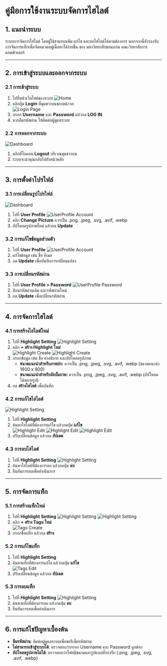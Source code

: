 # คู่มือการใช้งานระบบจัดการไฮไลต์

## 1. แนะนำระบบ
ระบบการจัดการไฮไลต์ โดยผู้ใช้สามารถเพิ่ม แก้ไข และลบไฮไลต์ได้ตามต้องการ นอกจากนี้ยังรองรับการจัดการแท็กเพื่อจัดหมวดหมู่เนื้อหาได้ง่ายขึ้น ของ มหาวิทยาลัยขอนเเก่น คณะวิทยาลัยการคอมพิวเตอร์

---

## 2. การเข้าสู่ระบบและออกจากระบบ

### 2.1 การเข้าสู่ระบบ
1. ไปที่หน้าเว็บไซต์ของระบบ
![Home](UserManualImage/Home_Login.png)
2. คลิกปุ่ม **Login** ที่มุมขวาบนของหน้าจอ  
![Login Page](UserManualImage/Login_page.png)
3. กรอก **Username** และ **Password** แล้วกด **LOG IN** 
4. หากลืมรหัสผ่าน ให้ติดต่อผู้ดูแลระบบ

### 2.2 การออกจากระบบ
![Dashboard](UserManualImage/Dashboard.png)
1. คลิกที่ไอคอน **Logout** บริเวณมุมขวาบน  
2. ระบบจะนำคุณกลับไปยังหน้าหลัก

---

## 3. การตั้งค่าโปรไฟล์

### 3.1 การเปลี่ยนรูปโปรไฟล์
![Dashboard](UserManualImage/Dashboard.png)
1. ไปที่ **User Profile**
![UserProfile Account](UserManualImage/UserProfile_acc.png)
2. คลิก **Change Picture** ควรเป็น .png, .jpeg, .svg, .avif, .webp
3. อัปโหลดรูปภาพใหม่ แล้วกด **Update**  

### 3.2 การแก้ไขข้อมูลส่วนตัว
1. ไปที่ **User Profile**
![UserProfile Account](UserManualImage/UserProfile_acc.png)
2. แก้ไขข้อมูล เช่น ชื่อ อีเมล
3. กด **Update** เพื่อบันทึกการเปลี่ยนแปลง  

### 3.3 การเปลี่ยนรหัสผ่าน
1. ไปที่ **User Profile > Password**
![UserProfile Password](UserManualImage/UserProfile_pass.png)
2. ป้อนรหัสผ่านเดิม และรหัสผ่านใหม่
3. กด **Update** เพื่อเปลี่ยนรหัสผ่าน  

---

## 4. การจัดการไฮไลต์

### 4.1 การสร้างไฮไลต์ใหม่
1. ไปที่ **Highlight Setting**
![Highlight Setting](UserManualImage/Highlight_setting_1.png)
2. คลิก **+ สร้าง Highlight ใหม่**  
![Highlight Create](UserManualImage/Highlight_Create_1.png)
![Highlight Create](UserManualImage/Highlight_Create_2.png)
3. กรอกข้อมูล เช่น ชื่อ คำอธิบาย และอัปโหลดรูปภาพ  
   - **ขนาดแนะนำสำหรับภาพปก:** ควรเป็น .png, .jpeg, .svg, .avif, .webp (ขนาดแนะนำ 1600 x 900)
   - **ขนาดแนะนำสำหรับอัลบั้มภาพ:** ควรเป็น .png, .jpeg, .svg, .avif, .webp (อัปโหลดได้หลายรูป)
4. กด **สร้างไฮไลต์** เพื่อบันทึก

### 4.2 การแก้ไขไฮไลต์
![Highlight Setting](UserManualImage/Highlight_setting_1.png)
1. ไปที่ **Highlight Setting**
2. ค้นหาไฮไลต์ที่ต้องการแก้ไข แล้วกดปุ่ม **แก้ไข**  
![Highlight Edit](UserManualImage/Highlight_Edit_1.png)
![Highlight Edit](UserManualImage/Highlight_Edit_2.png)
![Highlight Edit](UserManualImage/Highlight_Edit_3.png)
3. ปรับเปลี่ยนข้อมูล แล้วกด **อัปเดต**

### 4.3 การลบไฮไลต์
1. ไปที่ **Highlight Setting**
![Highlight Setting](UserManualImage/Highlight_setting_1.png)
2. ค้นหาไฮไลต์ที่ต้องการลบ แล้วกดปุ่ม **ลบ**  
3. ยืนยันการลบเพื่อดำเนินการ

---

## 5. การจัดการแท็ก

### 5.1 การสร้างแท็กใหม่
1. ไปที่ **Highlight Setting**
![Highlight Setting](UserManualImage/Highlight_setting_1.png)
![Highlight Setting](UserManualImage/Highlight_setting_2.png)
2. คลิก **+ สร้าง Tags ใหม่**  
![Tags Create](UserManualImage/Tags_Create.png)
3. กรอกชื่อแท็ก แล้วกด **สร้าง**

### 5.2 การแก้ไขแท็ก
1. ไปที่ **Highlight Setting**
2. ค้นหาแท็กที่ต้องการแก้ไข แล้วกดปุ่ม **แก้ไข**  
![Tags Edit](UserManualImage/Tags_Edit.png)
3. ปรับเปลี่ยนข้อมูล แล้วกด **อัปเดต**

### 5.3 การลบแท็ก
1. ไปที่ **Highlight Setting**
![Highlight Setting](UserManualImage/Highlight_setting_2.png)
2. ค้นหาแท็กที่ต้องการลบ แล้วกดปุ่ม **ลบ**  
3. ยืนยันการลบเพื่อดำเนินการ

---

## 6. การแก้ไขปัญหาเบื้องต้น
- **ลืมรหัสผ่าน**: ติดต่อผู้ดูแลระบบเพื่อขอรีเซ็ตรหัสผ่าน
- **ไม่สามารถเข้าสู่ระบบได้**: ตรวจสอบว่ากรอก Username และ Password ถูกต้อง
- **อัปโหลดรูปภาพไม่ได้**: ตรวจสอบว่าไฟล์มีขนาดและรูปแบบที่รองรับ (.png, .jpeg, .svg, .avif, .webp)
